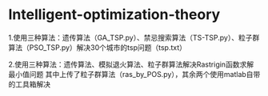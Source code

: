 # Intelligent-optimization-theory

1.使用三种算法：遗传算法（GA_TSP.py）、禁忌搜索算法（TS-TSP.py）、粒子群算法（PSO_TSP.py）解决30个城市的tsp问题（tsp.txt）

2.使用三种算法：遗传算法、模拟退火算法、粒子群算法解决Rastrigin函数求解最小值问题
其中上传了粒子群算法（ras_by_POS.py），其余两个使用matlab自带的工具箱解决

